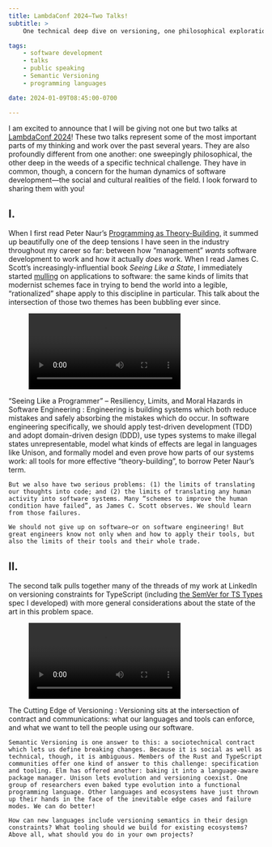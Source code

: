 ```yaml
---
title: LambdaConf 2024—Two Talks!
subtitle: >
    One technical deep dive on versioning, one philosophical exploration of our limits as software engineers.

tags:
    - software development
    - talks
    - public speaking
    - Semantic Versioning
    - programming languages

date: 2024-01-09T08:45:00-0700

---
```


I am excited to announce that I will be giving not one but two talks at [LambdaConf 2024][lc]! These two talks represent some of the most important parts of my thinking and work over the past several years. They are also profoundly different from one another: one sweepingly philosophical, the other deep in the weeds of a specific technical challenge. They have in common, though, a concern for the human dynamics of software development—the social and cultural realities of the field. I look forward to sharing them with you!

[lc]: https://www.lambdaconf.us

## I.

When I first read Peter Naur’s [Programming as Theory-Building][patb], it summed up beautifully one of the deep tensions I have seen in the industry throughout my career so far: between how “management” *wants* software development to work and how it actually *does* work. When I read James C. Scott’s increasingly-influential book <cite>Seeing Like a State</cite>, I immediately started [mulling][example] on applications to software: the same kinds of limits that modernist schemes face in trying to bend the world into a legible, “rationalized” shape apply to this discipline in particular. This talk about the intersection of those two themes has been bubbling ever since.
    
<figure>
<video src="https://cdn.chriskrycho.com/videos/seeing-like-a-programmer-promo.mov" controls allowfullscreen playsinline>
</video>
</figure>

“Seeing Like a Programmer” – Resiliency, Limits, and Moral Hazards in Software Engineering
: Engineering is building systems which both reduce mistakes and safely absorbing the mistakes which do occur. In software engineering specifically, we  should apply test-driven development (TDD) and adopt domain-driven design (DDD), use types systems to make illegal states unrepresentable, model what kinds of effects are legal in languages like Unison, and formally model and even prove how parts of our systems work: all tools for more effective “theory-building”, to borrow Peter Naur’s term.

    But we also have two serious problems: (1) the limits of translating our thoughts into code; and (2) the limits of translating any human activity into software systems. Many “schemes to improve the human condition have failed”, as James C. Scott observes. We should learn from those failures.

    We should not give up on software—or on software engineering! But great engineers know not only when and how to apply their tools, but also the limits of their tools and their whole trade.

## II.

The second talk pulls together many of the threads of my work at LinkedIn on versioning constraints for TypeScript (including [the SemVer for TS Types][semver-ts] spec I developed) with more general considerations about the state of the art in this problem space.

<figure>
<video src="https://cdn.chriskrycho.com/videos/cutting-edge-of-versioning-promo.mov" controls allowfullscreen playsinline>
</video>
</figure>

The Cutting Edge of Versioning
: Versioning sits at the intersection of contract and communications: what our languages and tools can enforce, and what we want to tell the people using our software.

    Semantic Versioning is one answer to this: a sociotechnical contract which lets us define breaking changes. Because it is social as well as technical, though, it is ambiguous. Members of the Rust and TypeScript communities offer one kind of answer to this challenge: specification and tooling. Elm has offered another: baking it into a language-aware package manager. Unison lets evolution and versioning coexist. One group of researchers even baked type evolution into a functional programming language. Other languages and ecosystems have just thrown up their hands in the face of the inevitable edge cases and failure modes. We can do better!

    How can new languages include versioning semantics in their design constraints? What tooling should we build for existing ecosystems? Above all, what should you do in your own projects?


[patb]: https://cdn.chriskrycho.com/resources/naur1985programming.pdf
[example]: https://v5.chriskrycho.com/library/necessarily-simple-abstractions/
[semver-ts]: https://semver-ts.org
